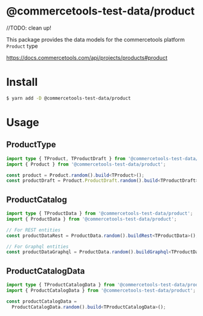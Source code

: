 # @commercetools-test-data/product

//TODO: clean up!

This package provides the data models for the commercetools platform `Product` type

https://docs.commercetools.com/api/projects/products#product

# Install

```bash
$ yarn add -D @commercetools-test-data/product
```

# Usage

## ProductType

```ts
import type { TProduct, TProductDraft } from '@commercetools-test-data/product';
import { Product } from '@commercetools-test-data/product';

const product = Product.random().build<TProduct>();
const productDraft = Product.ProductDraft.random().build<TProductDraft>();
```

## ProductCatalog

```ts
import type { TProductData } from '@commercetools-test-data/product';
import { ProductData } from '@commercetools-test-data/product';

// For REST entities
const productDataRest = ProductData.random().buildRest<TProductData>();

// For Graphql entities
const productDataGraphql = ProductData.random().buildGraphql<TProductData>();
```

## ProductCatalogData

```ts
import type { TProductCatalogData } from '@commercetools-test-data/product';
import { ProductCatalogData } from '@commercetools-test-data/product';

const productCatalogData =
  ProductCatalogData.random().build<TProductCatalogData>();
```

